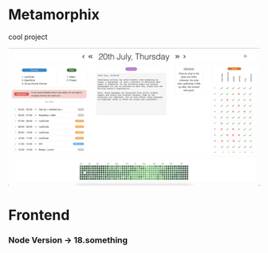 # Metamorphix
cool project

![alt text](https://github.com/aryanjain28/aryanjain28.github.io/blob/master/assets/images/projects/metamorphix.png?raw=true)

# Frontend
### Node Version -> 18.something
